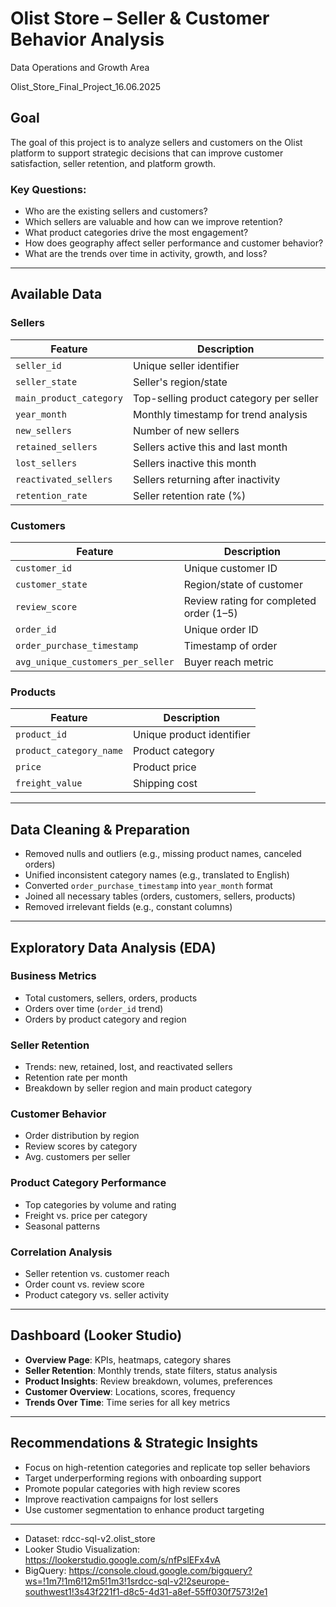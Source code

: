 # Olist Store – Seller & Customer Behavior Analysis
Data Operations and Growth Area

Olist_Store_Final_Project_16.06.2025
## Goal

The goal of this project is to analyze sellers and customers on the Olist platform to support strategic decisions that can improve customer satisfaction, seller retention, and platform growth.

### Key Questions:
- Who are the existing sellers and customers?
- Which sellers are valuable and how can we improve retention?
- What product categories drive the most engagement?
- How does geography affect seller performance and customer behavior?
- What are the trends over time in activity, growth, and loss?

---
## Available Data

### Sellers
| Feature                  | Description                                      |
|--------------------------|--------------------------------------------------|
| `seller_id`              | Unique seller identifier                         |
| `seller_state`           | Seller's region/state                            |
| `main_product_category`  | Top-selling product category per seller          |
| `year_month`             | Monthly timestamp for trend analysis             |
| `new_sellers`            | Number of new sellers                            |
| `retained_sellers`       | Sellers active this and last month               |
| `lost_sellers`           | Sellers inactive this month                      |
| `reactivated_sellers`    | Sellers returning after inactivity               |
| `retention_rate`         | Seller retention rate (%)                        |

### Customers
| Feature                  | Description                                      |
|--------------------------|--------------------------------------------------|
| `customer_id`            | Unique customer ID                               |
| `customer_state`         | Region/state of customer                         |
| `review_score`           | Review rating for completed order (1–5)          |
| `order_id`               | Unique order ID                                  |
| `order_purchase_timestamp` | Timestamp of order                            |
| `avg_unique_customers_per_seller` | Buyer reach metric                     |

### Products
| Feature                  | Description                                      |
|--------------------------|--------------------------------------------------|
| `product_id`             | Unique product identifier                        |
| `product_category_name`  | Product category                                 |
| `price`                  | Product price                                    |
| `freight_value`          | Shipping cost                                    |

---

## Data Cleaning & Preparation

-  Removed nulls and outliers (e.g., missing product names, canceled orders)
-  Unified inconsistent category names (e.g., translated to English)
-  Converted `order_purchase_timestamp` into `year_month` format
-  Joined all necessary tables (orders, customers, sellers, products)
-  Removed irrelevant fields (e.g., constant columns)

---

## Exploratory Data Analysis (EDA)

### Business Metrics
- Total customers, sellers, orders, products
- Orders over time (`order_id` trend)
- Orders by product category and region

### Seller Retention
- Trends: new, retained, lost, and reactivated sellers
- Retention rate per month
- Breakdown by seller region and main product category

### Customer Behavior
- Order distribution by region
- Review scores by category
- Avg. customers per seller

### Product Category Performance
- Top categories by volume and rating
- Freight vs. price per category
- Seasonal patterns

### Correlation Analysis
- Seller retention vs. customer reach
- Order count vs. review score
- Product category vs. seller activity

---

## Dashboard (Looker Studio)

- **Overview Page**: KPIs, heatmaps, category shares
- **Seller Retention**: Monthly trends, state filters, status analysis
- **Product Insights**: Review breakdown, volumes, preferences
- **Customer Overview**: Locations, scores, frequency
- **Trends Over Time**: Time series for all key metrics

---

## Recommendations & Strategic Insights

-  Focus on high-retention categories and replicate top seller behaviors
-  Target underperforming regions with onboarding support
-  Promote popular categories with high review scores
-  Improve reactivation campaigns for lost sellers
-  Use customer segmentation to enhance product targeting

---

- Dataset: rdcc-sql-v2.olist_store
- Looker Studio Visualization: https://lookerstudio.google.com/s/nfPslEFx4vA
- BigQuery: https://console.cloud.google.com/bigquery?ws=!1m7!1m6!12m5!1m3!1srdcc-sql-v2!2seurope-southwest1!3s43f221f1-d8c5-4d31-a8ef-55ff030f7573!2e1

